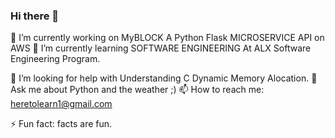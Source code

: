 ### Hi there 👋

<!--
**pytbyte/pytbyte** is a ✨ _special_ ✨ repository because its `README.md` (this file) appears on your GitHub profile.

Here are some ideas to get you started:
-->
🔭 I’m currently working on MyBLOCK A Python Flask MICROSERVICE API on AWS
 🌱 I’m currently learning SOFTWARE ENGINEERING At ALX Software Engineering Program.

 🤔 I’m looking for help with Understanding C Dynamic Memory Alocation.
 💬 Ask me about Python and the weather ;)
 📫 How to reach me:  heretolearn1@gmail.com

 ⚡ Fun fact: facts are fun. 

